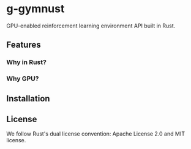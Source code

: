 # g-gymnust
GPU-enabled reinforcement learning environment API built in Rust.

## Features
### Why in Rust?
### Why GPU?

## Installation

## License
We follow Rust's dual license convention: Apache License 2.0 and MIT license.

